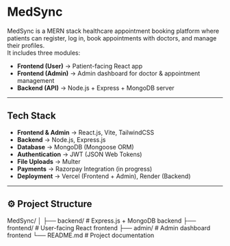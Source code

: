 # MedSync

MedSync is a MERN stack healthcare appointment booking platform where patients can register, log in, book appointments with doctors, and manage their profiles.  
It includes three modules:

- **Frontend (User)** → Patient-facing React app
- **Frontend (Admin)** → Admin dashboard for doctor & appointment management
- **Backend (API)** → Node.js + Express + MongoDB server

---

## Tech Stack
- **Frontend & Admin** → React.js, Vite, TailwindCSS
- **Backend** → Node.js, Express.js
- **Database** → MongoDB (Mongoose ORM)
- **Authentication** → JWT (JSON Web Tokens)
- **File Uploads** → Multer
- **Payments** → Razorpay Integration (in progress)
- **Deployment** → Vercel (Frontend + Admin), Render (Backend)

---

## ⚙️ Project Structure

MedSync/
│
├── backend/ # Express.js + MongoDB backend
├── frontend/ # User-facing React frontend
├── admin/ # Admin dashboard frontend
└── README.md # Project documentation
